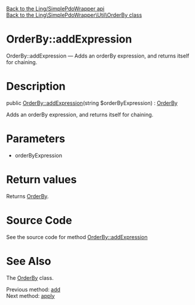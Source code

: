 [Back to the Ling/SimplePdoWrapper api](https://github.com/lingtalfi/SimplePdoWrapper/blob/master/doc/api/Ling/SimplePdoWrapper.md)<br>
[Back to the Ling\SimplePdoWrapper\Util\OrderBy class](https://github.com/lingtalfi/SimplePdoWrapper/blob/master/doc/api/Ling/SimplePdoWrapper/Util/OrderBy.md)


OrderBy::addExpression
================



OrderBy::addExpression — Adds an orderBy expression, and returns itself for chaining.




Description
================


public [OrderBy::addExpression](https://github.com/lingtalfi/SimplePdoWrapper/blob/master/doc/api/Ling/SimplePdoWrapper/Util/OrderBy/addExpression.md)(string $orderByExpression) : [OrderBy](https://github.com/lingtalfi/SimplePdoWrapper/blob/master/doc/api/Ling/SimplePdoWrapper/Util/OrderBy.md)




Adds an orderBy expression, and returns itself for chaining.




Parameters
================


- orderByExpression

    


Return values
================

Returns [OrderBy](https://github.com/lingtalfi/SimplePdoWrapper/blob/master/doc/api/Ling/SimplePdoWrapper/Util/OrderBy.md).








Source Code
===========
See the source code for method [OrderBy::addExpression](https://github.com/lingtalfi/SimplePdoWrapper/blob/master/Util/OrderBy.php#L79-L83)


See Also
================

The [OrderBy](https://github.com/lingtalfi/SimplePdoWrapper/blob/master/doc/api/Ling/SimplePdoWrapper/Util/OrderBy.md) class.

Previous method: [add](https://github.com/lingtalfi/SimplePdoWrapper/blob/master/doc/api/Ling/SimplePdoWrapper/Util/OrderBy/add.md)<br>Next method: [apply](https://github.com/lingtalfi/SimplePdoWrapper/blob/master/doc/api/Ling/SimplePdoWrapper/Util/OrderBy/apply.md)<br>

